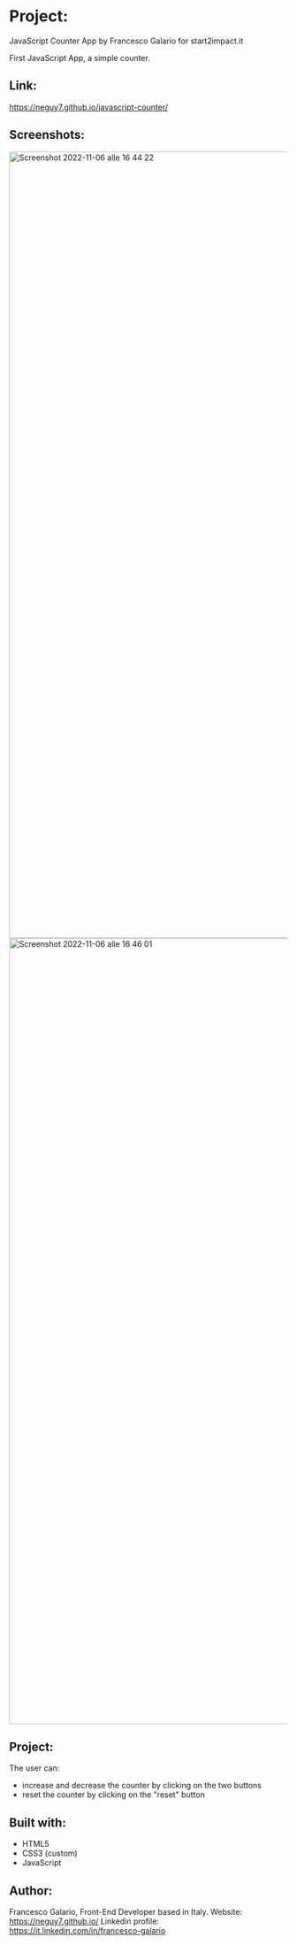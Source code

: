 # Project: 

JavaScript Counter App by Francesco Galario for start2impact.it

First JavaScript App, a simple counter.

## Link: 

https://neguy7.github.io/javascript-counter/

## Screenshots:

<img width="1422" alt="Screenshot 2022-11-06 alle 16 44 22" src="https://user-images.githubusercontent.com/114348623/200180462-fb0f3879-1d1a-4491-9b18-5c1a1f740322.png">

<img width="1421" alt="Screenshot 2022-11-06 alle 16 46 01" src="https://user-images.githubusercontent.com/114348623/200180464-70980058-919c-4b47-88f6-c85a160eb26c.png">

## Project:
The user can:
- increase and decrease the counter by clicking on the two buttons 
- reset the counter by clicking on the "reset" button

## Built with:
- HTML5
- CSS3 (custom)
- JavaScript

## Author:
Francesco Galario, Front-End Developer based in Italy.
Website: https://neguy7.github.io/
Linkedin profile: https://it.linkedin.com/in/francesco-galario
